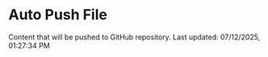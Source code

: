 # Auto Push File

Content that will be pushed to GitHub repository.
Last updated: 07/12/2025, 01:27:34 PM